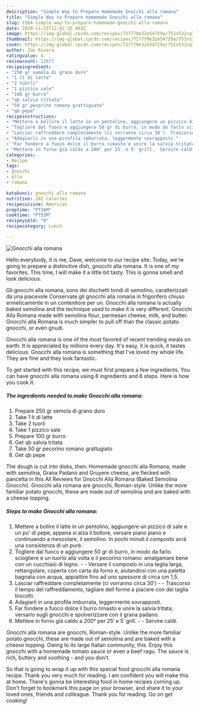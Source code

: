 ```yaml
---
description: "Simple Way to Prepare Homemade Gnocchi alla romana"
title: "Simple Way to Prepare Homemade Gnocchi alla romana"
slug: 1564-simple-way-to-prepare-homemade-gnocchi-alla-romana
date: 2020-11-25T12:42:35.803Z
image: https://img-global.cpcdn.com/recipes/727770e32e54729a/751x532cq70/gnocchi-alla-romana-recipe-main-photo.jpg
thumbnail: https://img-global.cpcdn.com/recipes/727770e32e54729a/751x532cq70/gnocchi-alla-romana-recipe-main-photo.jpg
cover: https://img-global.cpcdn.com/recipes/727770e32e54729a/751x532cq70/gnocchi-alla-romana-recipe-main-photo.jpg
author: Joe Rivera
ratingvalue: 4
reviewcount: 12677
recipeingredient:
- "250 gr semola di grano duro"
- "1 lt di latte"
- "2 tuorli"
- "1 pizzico sale"
- "100 gr burro"
- "qb salvia tritata"
- "50 gr pecorino romano grattugiato"
- "qb pepe"
recipeinstructions:
- "Mettere a bollire il latte in un pentolino, aggiungere un pizzico di sale e un po’ di pepe; appena si alza il bollore, versare piano piano e continuando a mescolare, il semolino. In pochi minuti il composto avrà una consistenza di un purè."
- "Togliere dal fuoco e aggiungere 50 gr di burro, in modo da farlo sciogliere e un tuorlo alla volta e il pecorino romano: amalgamare bene con un cucchiaio di legno.  Versare il composto in una teglia larga, rettangolare, coperta con carta da forno e, aiutandosi con una paletta bagnata con acqua, appiattire fino ad uno spessore di circa cm 1,5."
- "Lasciar raffreddare completamente (ci vorranno circa 30′)  Trascorso il tempo del raffreddamento, tagliare dell forme a piacere con dei taglia biscotti."
- "Adagiarli in una pirofila imburrata, leggermente sovrapposti."
- "Far fondere a fuoco dolce il burro rimasto e unire la salvia tritata; versarlo sugli gnocchi e spolverizzare con il grana padano."
- "Mettere in forno già caldo a 200° per 25′ e 5′ grill.  Servire caldi."
categories:
- Recipe
tags:
- gnocchi
- alla
- romana

katakunci: gnocchi alla romana 
nutrition: 282 calories
recipecuisine: American
preptime: "PT16M"
cooktime: "PT53M"
recipeyield: "4"
recipecategory: Lunch

---
```



![Gnocchi alla romana](https://img-global.cpcdn.com/recipes/727770e32e54729a/751x532cq70/gnocchi-alla-romana-recipe-main-photo.jpg)

Hello everybody, it is me, Dave, welcome to our recipe site. Today, we're going to prepare a distinctive dish, gnocchi alla romana. It is one of my favorites. This time, I will make it a little bit tasty. This is gonna smell and look delicious.

Gli gnocchi alla romana, sono dei dischetti tondi di semolino, caratterizzati da una piacevole Conservate gli gnocchi alla romana in frigorifero chiuso ermeticamente in un contenitore per un. Gnocchi alla romana is actually baked semolina and the technique used to make it is very different. Gnocchi Alla Romana made with semolina flour, parmesan cheese, milk, and butter. Gnocchi alla Romana is much simpler to pull off than the classic potato gnocchi, or even gnudi.

Gnocchi alla romana is one of the most favored of recent trending meals on earth. It is appreciated by millions every day. It's easy, it is quick, it tastes delicious. Gnocchi alla romana is something that I've loved my whole life. They are fine and they look fantastic.


To get started with this recipe, we must first prepare a few ingredients. You can have gnocchi alla romana using 8 ingredients and 6 steps. Here is how you cook it.

<!--inarticleads1-->

##### The ingredients needed to make Gnocchi alla romana:

1. Prepare 250 gr semola di grano duro
1. Take 1 lt di latte
1. Take 2 tuorli
1. Take 1 pizzico sale
1. Prepare 100 gr burro
1. Get qb salvia tritata
1. Take 50 gr pecorino romano grattugiato
1. Get qb pepe


The dough is cut into disks, then. Homemade gnocchi alla Romana, made with semolina, Grana Padano and Gruyere cheese, are flecked with pancetta in this All Reviews for Gnocchi Alla Romana (Baked Semolina Gnocchi). Gnocchi alla romana are gnocchi, Roman-style. Unlike the more familiar potato gnocchi, these are made out of semolina and are baked with a cheese topping. 

<!--inarticleads2-->

##### Steps to make Gnocchi alla romana:

1. Mettere a bollire il latte in un pentolino, aggiungere un pizzico di sale e un po’ di pepe; appena si alza il bollore, versare piano piano e continuando a mescolare, il semolino. In pochi minuti il composto avrà una consistenza di un purè.
1. Togliere dal fuoco e aggiungere 50 gr di burro, in modo da farlo sciogliere e un tuorlo alla volta e il pecorino romano: amalgamare bene con un cucchiaio di legno. -  - Versare il composto in una teglia larga, rettangolare, coperta con carta da forno e, aiutandosi con una paletta bagnata con acqua, appiattire fino ad uno spessore di circa cm 1,5.
1. Lasciar raffreddare completamente (ci vorranno circa 30′) -  - Trascorso il tempo del raffreddamento, tagliare dell forme a piacere con dei taglia biscotti.
1. Adagiarli in una pirofila imburrata, leggermente sovrapposti.
1. Far fondere a fuoco dolce il burro rimasto e unire la salvia tritata; versarlo sugli gnocchi e spolverizzare con il grana padano.
1. Mettere in forno già caldo a 200° per 25′ e 5′ grill. -  - Servire caldi.


Gnocchi alla romana are gnocchi, Roman-style. Unlike the more familiar potato gnocchi, these are made out of semolina and are baked with a cheese topping. Owing to its large Italian community, this. Enjoy this gnocchi with a homemade tomato sauce or even a beef ragu. The sauce is rich, buttery and soothing - and you don&#39;t. 

So that is going to wrap it up with this special food gnocchi alla romana recipe. Thank you very much for reading. I am confident you will make this at home. There's gonna be interesting food in home recipes coming up. Don't forget to bookmark this page on your browser, and share it to your loved ones, friends and colleague. Thank you for reading. Go on get cooking!
